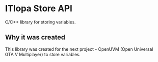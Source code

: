 # ITlopa Store API
C/C++ library for storing variables.

## Why it was created
This library was created for the next project - OpenUVM (Open Universal GTA V Multiplayer) to store variables.

